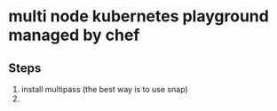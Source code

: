 # multi node kubernetes playground managed by chef

## Steps

1. install multipass (the best way is to use snap)
2. 